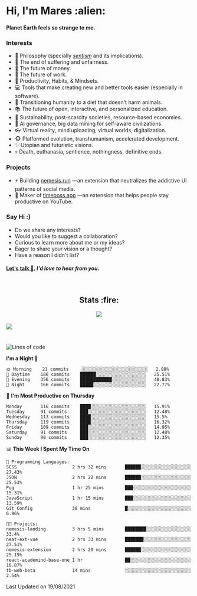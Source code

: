 <h1>Hi, I'm Mares :alien:</h1>

#### Planet Earth feels so strange to me.

### **Interests**

- 🌊 Philosophy (specially [_sentism_][sentismmedium] and its implications).
- 🎯 The end of suffering and unfairness.
- 💸 The future of money.
- 💼 The future of work.
- 🧠 Productivity, Habits, & Mindsets.
- 💻 Tools that make creating new and better tools easier (especially in software).
- 🥗 Transitioning humanity to a diet that doesn't harm animals.
- 📚 The future of open, interactive, and personalized education.
- 🌱 Sustainability, post-scarcity societies, resource-based economies.
- 🤖 AI governance, big data mining for self-aware civilizations.
- 👓 Virtual reality, mind uploading, virtual worlds, digitalization.
- 🐵 Platformed evolution, transhumanism, accelerated development.
- ✨ Utopian and futuristic visions.
- 💀 Death, euthanasia, sentience, nothingness, definitive ends.


### **Projects**

- ⚡ Building [nemesis.run](https://nemesis.run) —an extension that neutralizes the addictive UI patterns of social media.
- 💎 Maker of [timeboss.app](https://timeboss.app) —an extension that helps people stay productive on YouTube.


### **Say Hi :)**

- Do we share any interests?
- Would you like to suggest a collaboration?
- Curious to learn more about me or my ideas?
- Eager to share your vision or a thought?
- Have a reason I didn't list?

#### [Let's talk :wave:.](mailto:mareszhar@gmail.com) _I'd love to hear from you_.

[sentismmedium]: https://medium.com/@mareszhar/born-a-prisoner-a-reflection-about-life-its-struggles-and-a-plan-to-escape-d8566ce9b026

<br>

<h2 align="center">Stats :fire:</h2>

<div align="center">
  <img src="https://github-readme-streak-stats.herokuapp.com?user=mareszhar&theme=black-ice&hide_border=true&stroke=FFFFFF15&ring=DF8FFE&fire=DF8FFE&currStreakLabel=DF8FFE&background=1A232A&currStreakNum=86FFAB">
</div>

<!-- Add or remove this: &dates=B1AAB3FF at the end of the streak stats URL if they get bugged and aren't updating -->

<br>

<img src="https://activity-graph.herokuapp.com/graph?username=mareszhar&theme=nord&bg_color=00000000&color=979797&line=DF8FFE&point=00000000&area=true&hide_border=true">

<br>

<h1></h1>

<!--START_SECTION:waka-->
![Lines of code](https://img.shields.io/badge/From%20Hello%20World%20I%27ve%20Written-143023%20lines%20of%20code-blue)

**I'm a Night 🦉** 

```text
🌞 Morning    21 commits     ░░░░░░░░░░░░░░░░░░░░░░░░░   2.88% 
🌆 Daytime    186 commits    ██████░░░░░░░░░░░░░░░░░░░   25.51% 
🌃 Evening    356 commits    ████████████░░░░░░░░░░░░░   48.83% 
🌙 Night      166 commits    █████░░░░░░░░░░░░░░░░░░░░   22.77%

```
📅 **I'm Most Productive on Thursday** 

```text
Monday       116 commits    ████░░░░░░░░░░░░░░░░░░░░░   15.91% 
Tuesday      91 commits     ███░░░░░░░░░░░░░░░░░░░░░░   12.48% 
Wednesday    113 commits    ████░░░░░░░░░░░░░░░░░░░░░   15.5% 
Thursday     119 commits    ████░░░░░░░░░░░░░░░░░░░░░   16.32% 
Friday       109 commits    ███░░░░░░░░░░░░░░░░░░░░░░   14.95% 
Saturday     91 commits     ███░░░░░░░░░░░░░░░░░░░░░░   12.48% 
Sunday       90 commits     ███░░░░░░░░░░░░░░░░░░░░░░   12.35%

```


📊 **This Week I Spent My Time On** 

```text
💬 Programming Languages: 
SCSS                     2 hrs 32 mins       ██████░░░░░░░░░░░░░░░░░░░   27.43% 
JSON                     2 hrs 22 mins       ██████░░░░░░░░░░░░░░░░░░░   25.53% 
Pug                      1 hr 25 mins        ███░░░░░░░░░░░░░░░░░░░░░░   15.31% 
JavaScript               1 hr 15 mins        ███░░░░░░░░░░░░░░░░░░░░░░   13.59% 
Git Config               38 mins             █░░░░░░░░░░░░░░░░░░░░░░░░   6.96%

🐱‍💻 Projects: 
nemesis-landing          3 hrs 5 mins        ████████░░░░░░░░░░░░░░░░░   33.4% 
neat-ext-vue             2 hrs 33 mins       ███████░░░░░░░░░░░░░░░░░░   27.51% 
nemesis-extension        2 hrs 20 mins       ██████░░░░░░░░░░░░░░░░░░░   25.19% 
react-academind-base-one 1 hr                ██░░░░░░░░░░░░░░░░░░░░░░░   10.87% 
tb-web-beta              14 mins             ░░░░░░░░░░░░░░░░░░░░░░░░░   2.54%

```


 Last Updated on 19/08/2021
<!--END_SECTION:waka-->


